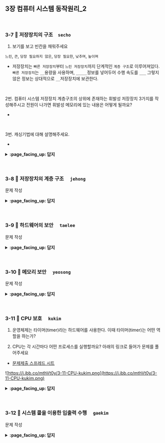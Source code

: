 ## 3장 컴퓨터 시스템 동작원리_2

<br>

### 3-7 :fallen_leaf: 저장장치의 구조　`secho`

1. 보기를 보고 빈칸을 채워주세요

`느린`, `큰`, `당장 필요하지 않은`, `당장 필요한`, `낮추며`, `높이며`

- 저장장치는 `빠른 저장장치`부터 `느린 저장장치`까지 단계적인 `계층 구조`로 이루어져있다. `빠른 저장장치`는 `__`용량을 사용하며, `_____`정보를 넣어두어 수행 속도를 `___` 그렇지 않은 정보는 상대적으로 `__`저장장치에 보관한다.

<br>

2번. 컴퓨터 시스템 저장장치 계층구조의 상위에 존재하는 휘발성 저장장치 3가지를 작성해주시고 전원이 나가면 휘발성 메모리에 있는  내용은 어떻게 될까요?

- 

<br>

3번. 캐싱기법에 대해 설명해주세요.

- 


<details>
<summary> <b> :page_facing_up: 답지 </b>  </summary>
<div markdown="1">

1.보기를 보고 빈칸을 채워주세요.

`느린`, `큰`, `당장 필요하지 않은`, `당장 필요한`, `낮추고`, `높이고`

- 저장장치는 `빠른 저장장치`부터 `느린 저장장치`까지 단계적인 `계층 구조`로 이루어져있다. `빠른 저장장치`는 `적은`용량을 사용하며, `당장 필요한`정보를 넣어두어 수행 속도를 `높이고` 그렇지 않은 정보는 상대적으로 `느린`저장장치에 보관한다.

2번. 컴퓨터 시스템 저장장치 계층구조의 상위에 존재하는 휘발성 저장장치 3가지를 작성해주시고 전원이 나가면 휘발성 메모리에 있는  내용은 어떻게 될까요?

- 레지스터, 캐시 메모리, 메인 메모리
- 지워지게됨

3번. 캐싱기법에 대해 설명해주세요.

- 느린 저장장치의 내용중 빈번히 사용될 정보를 빠른 저장장치, 캐시메모리에 선별적으로 저장함으로써 성능을 향상시킬 수 있는 기법

</div>
</details>
<br><br>

### 3-8 :fallen_leaf: 저장장치의 계층 구조	　`jehong`

문제 작성


<details>
<summary> <b> :page_facing_up: 답지 </b>  </summary>
<div markdown="1">


답 작성 

</div>
</details>
<br><br>


### 3-9 :fallen_leaf: 하드웨어의 보안	　`taelee`

문제 작성


<details>
<summary> <b> :page_facing_up: 답지 </b>  </summary>
<div markdown="1">


답 작성 

</div>
</details>
<br><br>

### 3-10 :fallen_leaf: 메모리 보안	　`yeosong`

문제 작성


<details>
<summary> <b> :page_facing_up: 답지 </b>  </summary>
<div markdown="1">


답 작성 

</div>
</details>
<br><br>


### 3-11 :fallen_leaf: CPU 보호	　`kukim`

1. 운영체제는 타이머(timer)라는 하드웨어를 사용한다. 이때 타이머(timer)는 어떤 역할을 하는가?
    
2. CPU는 각 시간마다 어떤 프로세스를 실행할까요? 아래의 링크로 들어가 문제를 풀어주세요  

- [문제제출 스프레드 시트](https://docs.google.com/spreadsheets/d/1wKZgWhaW6G1uPVKDs6E-XuP-lH4yLzEoygZB-I381Wc/edit?usp=sharing)

![https://i.ibb.co/mthVt0y/3-11-CPU-kukim.png](https://i.ibb.co/mthVt0y/3-11-CPU-kukim.png)



<details>
<summary> <b> :page_facing_up: 답지 </b>  </summary>
<div markdown="1">

1. 운영체제는 타이머(timer)라는 하드웨어를 사용한다. 이때 타이머(timer)는 어떤 역할을 하는가?
    - 정답 : 정해진 시간마다 인터럽트를 발생시켜 운영체제가 CPU의 제어권을 획득할 수 있도록 해준다. 예를 들어 CPU는 A와 B라는 프로세스를 처리해야 하는데 A가 먼저 실행되었다. A 프로세스가 끝나지 않고 계속 실행되고 있다, 타이머는 일정 시간이 지나면 A프로세스의 CPU 제어권을 빼앗고 운영체제로 돌려준다. 이때 운영체제는 B 프로세스가 실행되게 만들어 준다. (선점형 OS)
    
2. CPU는 각 시간마다 어떤 프로세스를 실행할까요? 아래의 링크로 들어가 문제를 풀어주세요  

- [문제제출 스프레드 시트](https://docs.google.com/spreadsheets/d/1wKZgWhaW6G1uPVKDs6E-XuP-lH4yLzEoygZB-I381Wc/edit?usp=sharing)

![https://i.ibb.co/mthVt0y/3-11-CPU-kukim.png](https://i.ibb.co/mthVt0y/3-11-CPU-kukim.png)




</div>
</details>
<br><br>


### 3-12 :fallen_leaf: 시스템 콜을 이용한 입출력 수행	　`gaekim`

문제 작성


<details>
<summary> <b> :page_facing_up: 답지 </b>  </summary>
<div markdown="1">


답 작성 

</div>
</details>
<br><br>

